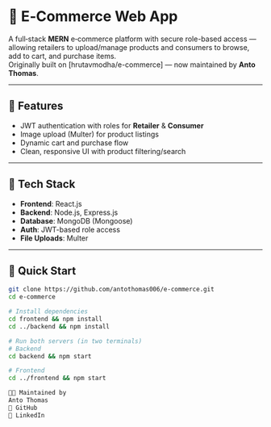 # 🛒 E‑Commerce Web App

A full‑stack **MERN** e‑commerce platform with secure role-based access — allowing retailers to upload/manage products and consumers to browse, add to cart, and purchase items.  
Originally built on [hrutavmodha/e-commerce] — now maintained by **Anto Thomas**.

---

## 🔑 Features
- JWT authentication with roles for **Retailer** & **Consumer**
- Image upload (Multer) for product listings
- Dynamic cart and purchase flow
- Clean, responsive UI with product filtering/search

---

## 🧰 Tech Stack
- **Frontend**: React.js  
- **Backend**: Node.js, Express.js  
- **Database**: MongoDB (Mongoose)  
- **Auth**: JWT-based role access  
- **File Uploads**: Multer

---

## 🚀 Quick Start

```bash
git clone https://github.com/antothomas006/e-commerce.git
cd e-commerce

# Install dependencies
cd frontend && npm install
cd ../backend && npm install

# Run both servers (in two terminals)
# Backend
cd backend && npm start

# Frontend
cd ../frontend && npm start

👨‍💻 Maintained by
Anto Thomas
🔗 GitHub
🔗 LinkedIn
